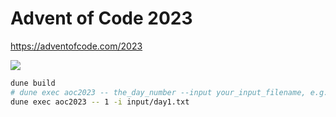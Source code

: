 # Advent of Code 2023
https://adventofcode.com/2023

![](https://geps.dev/progress/24)

```bash
dune build
# dune exec aoc2023 -- the_day_number --input your_input_filename, e.g.:
dune exec aoc2023 -- 1 -i input/day1.txt
```
